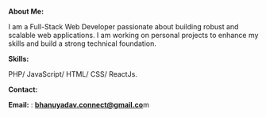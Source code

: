 **About Me:**

I am a Full-Stack Web Developer passionate about building robust and scalable web applications. I am working on personal projects to enhance my skills and build a strong technical foundation.

**Skills:**

PHP/
JavaScript/
HTML/
CSS/
ReactJs.

**Contact:**

**Email:**   : **bhanuyadav.connect@gmail.co**m

